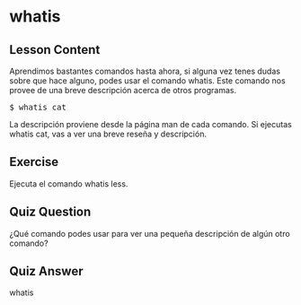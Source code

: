 # whatis

## Lesson Content

Aprendimos bastantes comandos hasta ahora, si alguna vez tenes dudas sobre que hace alguno, podes usar el comando whatis. Este comando nos provee de una breve descripción acerca de otros programas.

<pre>$ whatis cat</pre>

La descripción proviene desde la página man de cada comando. Si ejecutas whatis cat, vas a ver una breve reseña y descripción.

## Exercise

Ejecuta el comando whatis less.

## Quiz Question

¿Qué comando podes usar para ver una pequeña descripción de algún otro comando?

## Quiz Answer

whatis
